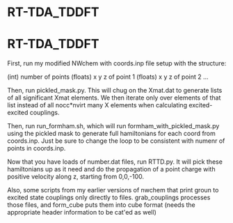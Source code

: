 # RT-TDA_TDDFT
# RT-TDA_TDDFT


First, run my modified NWchem with coords.inp file setup with the structure:

(int) number of points
(floats) x y z of point 1
(floats) x y z of point 2
...

Then, run pickled_mask.py.  This will chug on the Xmat.dat to generate lists of all significant Xmat elements.  We then iterate only over elements of that list instead of all nocc*nvirt many X elements when calculating excited-excited couplings.

Then, run run_formham.sh, which will run formham_with_pickled_mask.py using the pickled mask to generate full hamiltonians for each coord from coords.inp.  Just be sure to  change the loop to be consistent with numenr of points in coords.inp.

Now that you have loads of number.dat files, run RTTD.py.  It will pick these hamiltonians up as it need and do the propagation of a point charge with positive velocity along z, starting from 0,0,-100.

Also, some scripts from my earlier versions of nwchem that print groun to excited state couplings only directly to files.  grab_couplings processes those files, and form_cube puts them into cube format (needs the appropriate header information to be cat'ed as well)
